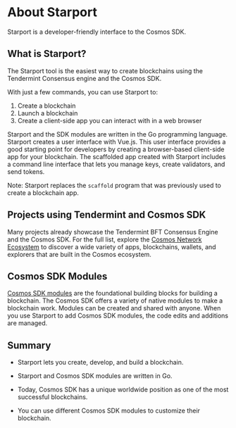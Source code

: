 # About Starport

Starport is a developer-friendly interface to the Cosmos SDK.

## What is Starport?

The Starport tool is the easiest way to create blockchains using the Tendermint Consensus engine and the Cosmos SDK.

With just a few commands, you can use Starport to:

1. Create a blockchain
2. Launch a blockchain
3. Create a client-side app you can interact with in a web browser

Starport and the SDK modules are written in the Go programming language. Starport creates a user interface with Vue.js. This user interface provides a good starting point for developers by creating a browser-based client-side app for your blockchain. The scaffolded app created with Starport includes a command line interface that lets you manage keys, create validators, and send tokens.

Note: Starport replaces the `scaffold` program that was previously used to create a blockchain app.

## Projects using Tendermint and Cosmos SDK

Many projects already showcase the Tendermint BFT Consensus Engine and the Cosmos SDK. For the full list, explore the [Cosmos Network Ecosystem](https://cosmos.network/ecosystem/apps) to discover a wide variety of apps, blockchains, wallets, and explorers that are built in the Cosmos ecosystem.

## Cosmos SDK Modules

[Cosmos SDK modules](https://docs.cosmos.network/master/modules/) are the foundational building blocks for building a blockchain. The Cosmos SDK offers a variety of native modules to make a blockchain work. Modules can be created and shared with anyone. When you use Starport to add Cosmos SDK modules, the code edits and additions are managed.

## Summary

- Starport lets you create, develop, and build a blockchain.

- Starport and Cosmos SDK modules are written in Go.

- Today, Cosmos SDK has a unique worldwide position as one of the most successful blockchains.

- You can use different Cosmos SDK modules to customize their blockchain.
